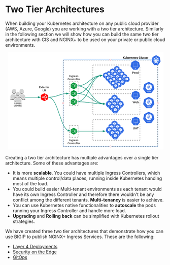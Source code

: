 # Two Tier Architectures
When building your Kubernetes architecture on any public cloud provider (AWS, Azure, Google) you are working with a two tier architecture. Similarly in the following section we will show how you can build the same two tier architecture with CIS and NGINX+ to be used on your private or public cloud environments. 

<p align="center">
  <img src="two-tier-generic.png">
</p>

Creating a two tier architecture has multiple advantages over a single tier architecture. Some of these advantages are:
- It is more **scalable**. You could have multiple Ingress Controllers, which means multiple control/data places, running inside Kubernetes handing most of the load.
- You could build easier Multi-tenant environments as each tenant would have its own Ingress Controller and therefore there wouldn't be any conflict among the different tenants. **Multi-tenancy** is easier to achieve.
- You can use Kubernetes native functionalities to **autoscale** the pods running your Ingress Controller and handle more load.  
- **Upgrading** and **Rolling back** can be simplified with Kubernetes rollout strategies.


We have created three two tier architectures that demonstrate how you can use BIGIP to publish NGINX+ Ingress Services. These are the following:
 - [Layer 4 Deployments](layer-4)
 - [Security on the Edge](edge-security)
 - [GitOps](gitops)
 
